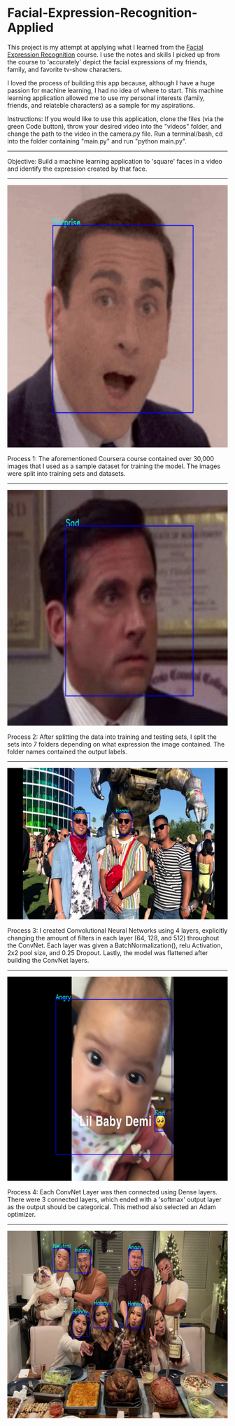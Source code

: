 # Facial-Expression-Recognition-Applied
This project is my attempt at applying what I learned from the [Facial Expression Recognition](https://www.coursera.org/learn/facial-expression-recognition-keras/home/welcome) course. I use the notes and skills I picked up from the course to 'accurately' depict the facial expressions of my friends, family, and favorite tv-show characters. 

I loved the process of building this app because, although I have a huge passion for machine learning, I had no idea of where to start. This machine learning application allowed me to use my personal interests (family, friends, and relateble characters) as a sample for my aspirations. 

Instructions: If you would like to use this application, clone the files (via the green Code button), throw your desired video into the "videos" folder, and change the path to the video in the camera.py file. Run a terminal/bash, cd into the folder containing "main.py" and run "python main.py".

<hr>

Objective: Build a machine learning application to 'square' faces in a video and identify the expression created by that face. 
<hr>

![](images/image1.png)

Process 1: The aforementioned Coursera course contained over 30,000 images that I used as a sample dataset for training the model. The images were split into training sets and datasets.
<hr>

![](images/image3.png)

Process 2: After splitting the data into training and testing sets, I split the sets into 7 folders depending on what expression the image contained. The folder names contained the output labels.  

<hr>

![](images/life2.png)

Process 3: I created Convolutional Neural Networks using 4 layers, explicitly changing the amount of filters in each layer (64, 128, and 512) throughout the ConvNet. Each layer was given a BatchNormalization(), relu Activation, 2x2 pool size, and 0.25 Dropout. Lastly, the model was flattened after building the ConvNet layers. 

<hr>

![](images/life1.png)

Process 4: Each ConvNet Layer was then connected using Dense layers. There were 3 connected layers, which ended with a 'softmax' output layer as the output should be categorical. This method also selected an Adam optimizer. 

<hr>

![](images/life3.png)
